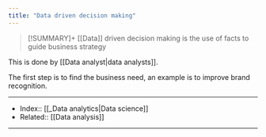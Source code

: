 ```yaml
---
title: "Data driven decision making" 
---
```

> [!SUMMARY]+
> [[Data]] driven decision making is the use of facts to guide business strategy

This is done by [[Data analyst|data analysts]]. 

The first step is to find the business need, an example is to improve brand recognition.

---
- Index:: [[_Data analytics|Data science]] 
- Related:: [[Data analysis]]
---